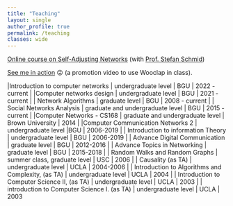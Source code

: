 ```yaml
---
title: "Teaching"
layout: single 
author_profile: true
permalink: /teaching
classes: wide
---
```


[Online course on Self-Adjusting Networks](https://www.youtube.com/channel/UCh-22PYNnPmI91HsnFR9Eaw) (with [Prof. Stefan Schmid](https://schmiste.github.io/))

[See me in action](https://www.youtube.com/watch?v=t-cl6f9TOas) 😜 (a promotion video to use Wooclap in class).

|Introduction to computer networks | undergraduate level | BGU | 2022 - current |
|Computer networks design  | undergraduate level | BGU | 2021 - current |
| Network Algorithms | graduate level | BGU | 2008 - current |
| Social Networks Analysis | graduate and undergraduate level | BGU | 2015 - current |
|Computer Networks - CS168 | graduate and undergraduate level | Brown University | 2014 |
|Computer Communication Networks 2 | undergraduate level |BGU | 2006-2019 |
| Introduction to information Theory | undergraduate level  | BGU | 2006-2019 |
| Advance Digital Communication | graduate level | BGU | 2012-2016 |
| Advance Topics in Networking | graduate level | BGU | 2015-2018 |
| Random Walks and Random Graphs | summer class, graduate level | USC | 2006 |
| Causality (as TA) | undergraduate level | UCLA | 2004-2006 |
| Introduction to Algorithms and Complexity, (as TA) | undergraduate level | UCLA | 2004 |
| Introduction to Computer Science II, (as TA) | undergraduate level | UCLA | 2003 |
| introduction to Computer Science I. (as TA) | undergraduate level | UCLA | 2003
